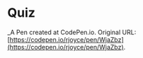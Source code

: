 # Quiz
 _A Pen created at CodePen.io. Original URL: [https://codepen.io/rjoyce/pen/WjaZbz](https://codepen.io/rjoyce/pen/WjaZbz).

 